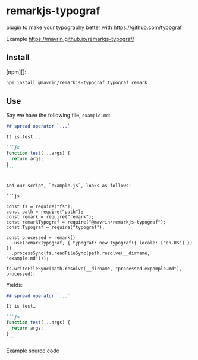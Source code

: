 # remarkjs-typograf

plugin to make your typography better with https://github.com/typograf

Example https://mavrin.github.io/remarkjs-typograf/

## Install

[npm][]:

```sh
npm install @mavrin/remarkjs-typograf typograf remark
```

## Use

Say we have the following file, `example.md`:

````markdown
## spread operator `...`

It is test...

```js
function test(...args) {
  return args;
}
```
````

````

And our script, `example.js`, looks as follows:

```js

const fs = require("fs");
const path = require("path");
const remark = require("remark");
const remarkTypograf = require("@mavrin/remarkjs-typograf");
const Typograf = require("typograf");

const processed = remark()
  .use(remarkTypograf, { typograf: new Typograf({ locale: ["en-US"] }) })
  .processSync(fs.readFileSync(path.resolve(__dirname, "example.md")));

fs.writeFileSync(path.resolve(__dirname, "processed-expample.md"), processed);

````

Yields:

````markdown
## spread operator `...`

It is test…

```js
function test(...args) {
  return args;
}
```
````

[Example source code](/examples/simple)
